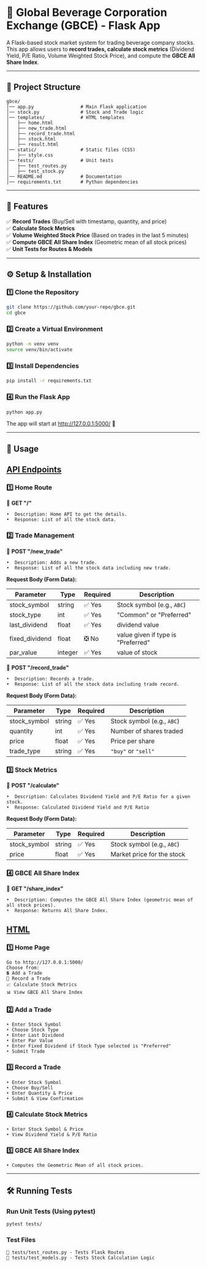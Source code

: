 # 📌 Global Beverage Corporation Exchange (GBCE) - Flask App  

A Flask-based stock market system for trading beverage company stocks. This app allows users to **record trades, calculate stock metrics** (Dividend Yield, P/E Ratio, Volume Weighted Stock Price), and compute the **GBCE All Share Index**.

---

## 📂 Project Structure
```plaintext
gbce/
│── app.py                 # Main Flask application
│── stock.py               # Stock and Trade logic
│── templates/             # HTML templates
│   ├── home.html
│   ├── new_trade.html
│   ├── record_trade.html
│   ├── stock.html
│   ├── result.html
│── static/                # Static files (CSS)
│   ├── style.css
│── tests/                 # Unit tests
│   ├── test_routes.py
│   ├── test_stock.py
│── README.md              # Documentation
│── requirements.txt       # Python dependencies

```
---

## **🚀 Features**
✅ **Record Trades** (Buy/Sell with timestamp, quantity, and price)  
✅ **Calculate Stock Metrics**  
✅ **Volume Weighted Stock Price** (Based on trades in the last 5 minutes)  
✅ **Compute GBCE All Share Index** (Geometric mean of all stock prices)  
✅ **Unit Tests for Routes & Models**  

---

## **⚙️ Setup & Installation**

### **1️⃣ Clone the Repository**
```bash
git clone https://github.com/your-repo/gbce.git
cd gbce
```
### **2️⃣ Create a Virtual Environment**
```bash
python -m venv venv
source venv/bin/activate
```

### **3️⃣ Install Dependencies**
```bash
pip install -r requirements.txt
```

### **4️⃣ Run the Flask App**
```bash
python app.py
```
The app will start at http://127.0.0.1:5000/ 🚀

---

## **📌 Usage**
## **<u>API Endpoints</u>**
### **1️⃣ Home Route**
📌 **GET "/"**
```
•  Description: Home API to get the details.
•  Response: List of all the stock data.
```

### **2️⃣ Trade Management**
📌 **POST "/new_trade"**
```
•  Description: Adds a new trade.
•  Response: List of all the stock data including new trade.
```
<b>Request Body (Form Data):</b>

| Parameter      | Type    | Required | Description                        |
|----------------|---------|----------|------------------------------------|
| stock_symbol   | string  | ✅ Yes    | Stock symbol (e.g., `ABC`)         |
| stock_type     | int     | ✅ Yes    | "Common" or "Preferred"            |
| last_dividend  | float   | ✅ Yes    | dividend value                     |
| fixed_dividend | float   | ❎ No     | value given if type is "Preferred" |
| par_value      | integer | ✅ Yes    | value of stock                     |


📌 **POST "/record_trade"**
```
•  Description: Records a trade.
•  Response: List of all the stock data including trade record.
```
<b>Request Body (Form Data):</b>

| Parameter     | Type    | Required | Description                      |
|--------------|--------|----------|----------------------------------|
| stock_symbol | string | ✅ Yes   | Stock symbol (e.g., `ABC`)       |
| quantity     | int    | ✅ Yes   | Number of shares traded         |
| price        | float  | ✅ Yes   | Price per share                 |
| trade_type   | string | ✅ Yes   | `"buy"` or `"sell"`             |

### **3️⃣ Stock Metrics**

📌 **POST "/calculate"**
```
•  Description: Calculates Dividend Yield and P/E Ratio for a given stock.
•  Response: Calculated Dividend Yield and P/E Ratio
```
<b>Request Body (Form Data):</b>

| Parameter     | Type   | Required | Description                      |
|--------------|--------|----------|----------------------------------|
| stock_symbol | string | ✅ Yes   | Stock symbol (e.g., `ABC`)       |
| price     | float  | ✅ Yes   | Market price for the stock       |

### **4️⃣ GBCE All Share Index**
📌 **GET "/share_index"**
```
•  Description: Computes the GBCE All Share Index (geometric mean of all stock prices).
•  Response: Returns All Share Index.
```

## **<u>HTML</u>**
### **1️⃣ Home Page**
```plaintext
Go to http://127.0.0.1:5000/
Choose from:
💲 Add a Trade
📝 Record a Trade
📈 Calculate Stock Metrics
📊 View GBCE All Share Index
```

### **2️⃣ Add a Trade**
```plaintext
‣ Enter Stock Symbol
‣ Choose Stock Type
‣ Enter Last Dividend
‣ Enter Par Value
‣ Enter Fixed Dividend if Stock Type selected is "Preferred"
‣ Submit Trade
```

### **3️⃣ Record a Trade**
```plaintext
‣ Enter Stock Symbol
‣ Choose Buy/Sell
‣ Enter Quantity & Price
‣ Submit & View Confirmation
```

### **4️⃣ Calculate Stock Metrics**
```plaintext
‣ Enter Stock Symbol & Price
‣ View Dividend Yield & P/E Ratio
```

### **5️⃣ GBCE All Share Index**
```plaintext
‣ Computes the Geometric Mean of all stock prices.
```
---

## **🛠️ Running Tests**
### **Run Unit Tests (Using pytest)**
```bash
pytest tests/
```

### **Test Files**
```plaintext
📌 tests/test_routes.py - Tests Flask Routes
📌 tests/test_models.py - Tests Stock Calculation Logic
```

